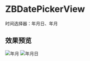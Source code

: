 # ZBDatePickerView
时间选择器：年月日、年月
## 效果预览
![年月](https://user-images.githubusercontent.com/5062917/180420906-4af4f6ae-8ad3-4193-9574-71c6d7aba1d6.png)
![年月日](https://user-images.githubusercontent.com/5062917/180420919-1ed2eb33-8254-4dfb-bce6-5760428f0278.png)

